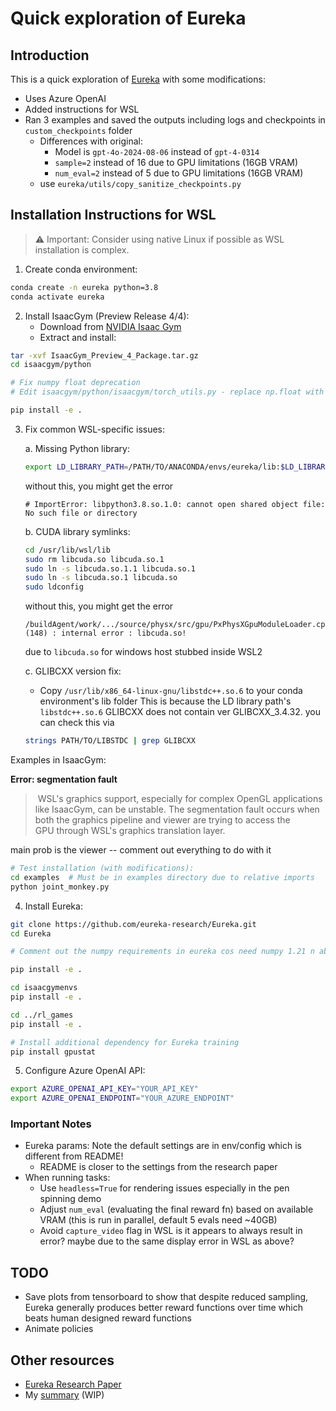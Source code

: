 # Quick exploration of Eureka

## Introduction
This is a quick exploration of [Eureka](https://github.com/eureka-research/Eureka) with some modifications:
- Uses Azure OpenAI
- Added instructions for WSL
- Ran 3 examples and saved the outputs including logs and checkpoints in `custom_checkpoints` folder
  - Differences with original: 
    - Model is `gpt-4o-2024-08-06` instead of `gpt-4-0314`
    - `sample=2` instead of 16 due to GPU limitations (16GB VRAM)
    - `num_eval=2` instead of 5 due to GPU limitations (16GB VRAM)
  - use `eureka/utils/copy_sanitize_checkpoints.py`


## Installation Instructions for WSL

> ⚠️ Important: Consider using native Linux if possible as WSL installation is complex.

1. Create conda environment:
```bash
conda create -n eureka python=3.8
conda activate eureka
```

2. Install IsaacGym (Preview Release 4/4):
   - Download from [NVIDIA Isaac Gym](https://developer.nvidia.com/isaac-gym)
   - Extract and install:

```bash
tar -xvf IsaacGym_Preview_4_Package.tar.gz
cd isaacgym/python

# Fix numpy float deprecation
# Edit isaacgym/python/isaacgym/torch_utils.py - replace np.float with np.float64 at line 135

pip install -e .
```  

3. Fix common WSL-specific issues:

   a. Missing Python library:
    ```bash
    export LD_LIBRARY_PATH=/PATH/TO/ANACONDA/envs/eureka/lib:$LD_LIBRARY_PATH
    ```

    without this, you might get the error

    ```console
    # ImportError: libpython3.8.so.1.0: cannot open shared object file: No such file or directory
    ```


    b. CUDA library symlinks:
    ```bash
    cd /usr/lib/wsl/lib
    sudo rm libcuda.so libcuda.so.1
    sudo ln -s libcuda.so.1.1 libcuda.so.1
    sudo ln -s libcuda.so.1 libcuda.so
    sudo ldconfig
    ```

    without this, you might get the error

    ```console
    /buildAgent/work/.../source/physx/src/gpu/PxPhysXGpuModuleLoader.cpp (148) : internal error : libcuda.so!
    ```
    due to `libcuda.so` for windows host stubbed inside WSL2

   c. GLIBCXX version fix:
   - Copy `/usr/lib/x86_64-linux-gnu/libstdc++.so.6` to your conda environment's lib folder
   This is because the LD library path's `libstdc++.so.6` GLIBCXX does not contain ver GLIBCXX_3.4.32. you can check this via 
    ```bash
    strings PATH/TO/LIBSTDC | grep GLIBCXX
    ```

Examples in IsaacGym:

**Error: segmentation fault**

>  WSL's graphics support, especially for complex OpenGL applications like IsaacGym, can be unstable. The segmentation fault occurs when both the graphics pipeline and viewer are trying to access the GPU through WSL's graphics translation layer.

main prob is the viewer -- comment out everything to do with it

```bash
# Test installation (with modifications):
cd examples  # Must be in examples directory due to relative imports
python joint_monkey.py
```


4. Install Eureka:

```bash
git clone https://github.com/eureka-research/Eureka.git
cd Eureka

# Comment out the numpy requirements in eureka cos need numpy 1.21 n above (package used 1.20) for the NDARRAY type which is used during Eureka training

pip install -e .

cd isaacgymenvs
pip install -e .

cd ../rl_games
pip install -e .

# Install additional dependency for Eureka training
pip install gpustat
```

5. Configure Azure OpenAI API:
```bash
export AZURE_OPENAI_API_KEY="YOUR_API_KEY"
export AZURE_OPENAI_ENDPOINT="YOUR_AZURE_ENDPOINT"
```

### Important Notes
- Eureka params: Note the default settings are in env/config which is different from README!
  - README is closer to the settings from the research paper
- When running tasks:
  - Use `headless=True` for rendering issues especially in the pen spinning demo
  - Adjust `num_eval` (evaluating the final reward fn) based on available VRAM (this is run in parallel, default 5 evals need ~40GB)
  - Avoid `capture_video` flag in WSL is it appears to always result in error? maybe due to the same display error in WSL as above?

## TODO
- Save plots from tensorboard to show that despite reduced sampling, Eureka generally produces better reward functions over time which beats human designed reward functions
- Animate policies

## Other resources
- [Eureka Research Paper](https://arxiv.org/abs/2310.12931)
- My [summary](https://github.com/nicholaschenai/agi-potential-notes/blob/main/papers/eureka.md) (WIP)